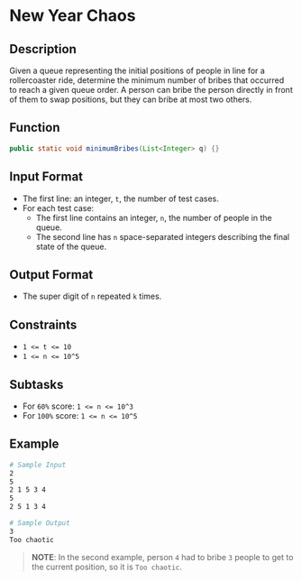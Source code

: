 # New Year Chaos

## Description

Given a queue representing the initial positions of people in line for a rollercoaster ride, determine the minimum number of bribes that occurred to reach a given queue order. A person can bribe the person directly in front of them to swap positions, but they can bribe at most two others.

## Function

```java
public static void minimumBribes(List<Integer> q) {}
```

## Input Format

- The first line: an integer, `t`, the number of test cases.
- For each test case:
  - The first line contains an integer, `n`, the number of people in the queue.
  - The second line has `n` space-separated integers describing the final state of the queue.

## Output Format

- The super digit of `n` repeated `k` times.

## Constraints

- `1 <= t <= 10`
- `1 <= n <= 10^5`

## Subtasks

- For `60%` score: `1 <= n <= 10^3`
- For `100%` score: `1 <= n <= 10^5`

## Example

```bash
# Sample Input
2
5
2 1 5 3 4
5
2 5 1 3 4

# Sample Output
3
Too chaotic
```

> **NOTE**: In the second example, person `4` had to bribe `3` people to get to the current position, so it is `Too chaotic`.

